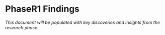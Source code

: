 # PhaseR1 Findings

*This document will be populated with key discoveries and insights from the research phase.*
